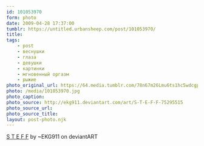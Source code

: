 ```yaml
---
id: 101053970
form: photo
date: 2009-04-28 17:37:00
tumblr: https://untitled.urbansheep.com/post/101053970/
title:
tags:
    - post
    - веснушки
    - глаза
    - девушки
    - картинки
    - мгновенный оргазм
    - рыжие
photo_original_url: https://64.media.tumblr.com/78n67m26Lmu6ts1hc5wdcgpVo1_500.jpg
photo: /media/101053970.jpg
photo_caption: 
photo_source: http://ekg911.deviantart.com/art/S-T-E-F-F-75295515
photo_source_url:
photo_source_title:
layout: post-photo.njk
---
```


<p><a href="http://ekg911.deviantart.com/art/S-T-E-F-F-75295515">S T E F F</a> by ~EKG911 on deviantART</p>
